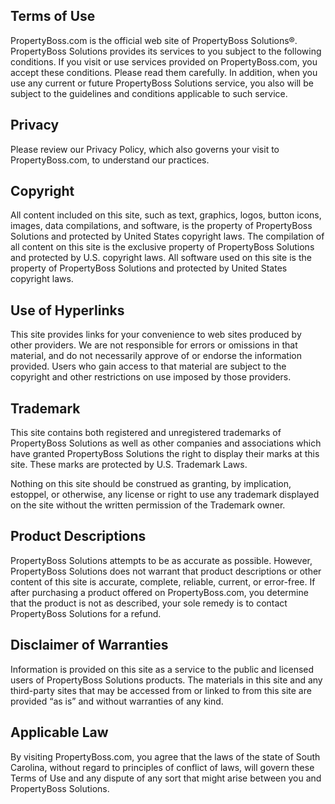 Terms of Use
------------

PropertyBoss.com is the official web site of PropertyBoss Solutions®. PropertyBoss Solutions provides its services to you subject to the following conditions. If you visit or use services provided on PropertyBoss.com, you accept these conditions. Please read them carefully. In addition, when you use any current or future PropertyBoss Solutions service, you also will be subject to the guidelines and conditions applicable to such service.

Privacy
-------

Please review our Privacy Policy, which also governs your visit to PropertyBoss.com, to understand our practices.

Copyright
---------

All content included on this site, such as text, graphics, logos, button icons, images, data compilations, and software, is the property of PropertyBoss Solutions and protected by United States copyright laws. The compilation of all content on this site is the exclusive property of PropertyBoss Solutions and protected by U.S. copyright laws. All software used on this site is the property of PropertyBoss Solutions and protected by United States copyright laws.

Use of Hyperlinks
-----------------

This site provides links for your convenience to web sites produced by other providers. We are not responsible for errors or omissions in that material, and do not necessarily approve of or endorse the information provided. Users who gain access to that material are subject to the copyright and other restrictions on use imposed by those providers.

Trademark
---------

This site contains both registered and unregistered trademarks of PropertyBoss Solutions as well as other companies and associations which have granted PropertyBoss Solutions the right to display their marks at this site. These marks are protected by U.S. Trademark Laws.

Nothing on this site should be construed as granting, by implication, estoppel, or otherwise, any license or right to use any trademark displayed on the site without the written permission of the Trademark owner.

Product Descriptions
--------------------

PropertyBoss Solutions attempts to be as accurate as possible. However, PropertyBoss Solutions does not warrant that product descriptions or other content of this site is accurate, complete, reliable, current, or error-free. If after purchasing a product offered on PropertyBoss.com, you determine that the product is not as described, your sole remedy is to contact PropertyBoss Solutions for a refund.

Disclaimer of Warranties
------------------------

Information is provided on this site as a service to the public and licensed users of PropertyBoss Solutions products. The materials in this site and any third-party sites that may be accessed from or linked to from this site are provided “as is” and without warranties of any kind.

Applicable Law
--------------

By visiting PropertyBoss.com, you agree that the laws of the state of South Carolina, without regard to principles of conflict of laws, will govern these Terms of Use and any dispute of any sort that might arise between you and PropertyBoss Solutions.